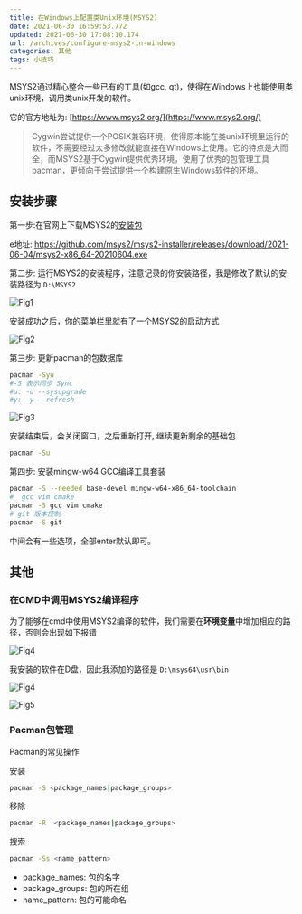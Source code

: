 ```yaml
---
title: 在Windows上配置类Unix环境(MSYS2)
date: 2021-06-30 16:59:53.772
updated: 2021-06-30 17:08:10.174
url: /archives/configure-msys2-in-windows
categories: 其他
tags: 小技巧
---
```


MSYS2通过精心整合一些已有的工具(如gcc, qt)，使得在Windows上也能使用类unix环境，调用类unix开发的软件。

它的官方地址为: [https://www.msys2.org/](https://www.msys2.org/)

> Cygwin尝试提供一个POSIX兼容环境，使得原本能在类unix环境里运行的软件，不需要经过太多修改就能直接在Windows上使用。它的特点是大而全，而MSYS2基于Cygwin提供优秀环境，使用了优秀的包管理工具pacman，更倾向于尝试提供一个构建原生Windows软件的环境。

## 安装步骤

第一步:在官网上下载MSYS2的[安装包](https://github.com/msys2/msys2-installer/releases/download/2021-06-04/msys2-x86_64-20210604.exe)

e地址: https://github.com/msys2/msys2-installer/releases/download/2021-06-04/msys2-x86_64-20210604.exe

第二步: 运行MSYS2的安装程序，注意记录的你安装路径，我是修改了默认的安装路径为 `D:\MSYS2`

![Fig1](https://halo-1252249331.cos.ap-shanghai.myqcloud.com/upload/2021/06/image-5e76f5d89c3c40f482e795683817c8c9.png)

安装成功之后，你的菜单栏里就有了一个MSYS2的启动方式

![Fig2](https://halo-1252249331.cos.ap-shanghai.myqcloud.com/upload/2021/06/image-589dc32f69ab4894a011834272bdcdfc.png)

第三步: 更新pacman的包数据库

```bash
pacman -Syu
#-S 表示同步 Sync
#u: -u --sysupgrade
#y: -y --refresh  
```

![Fig3](https://halo-1252249331.cos.ap-shanghai.myqcloud.com/upload/2021/06/image-f87c788fabb74e61869ef3133fed1cde.png)

安装结束后，会关闭窗口，之后重新打开, 继续更新剩余的基础包

```bash
pacman -Su
```

第四步: 安装mingw-w64 GCC编译工具套装

```bash
pacman -S --needed base-devel mingw-w64-x86_64-toolchain
#  gcc vim cmake
pacman -S gcc vim cmake
# git 版本控制
pacman -S git 
```

中间会有一些选项，全部enter默认即可。

## 其他

### 在CMD中调用MSYS2编译程序

为了能够在cmd中使用MSYS2编译的软件，我们需要在**环境变量**中增加相应的路径，否则会出现如下报错

![Fig4](https://halo-1252249331.cos.ap-shanghai.myqcloud.com/upload/2021/06/image-f4d657b9c21549f4a301e14f5cf34b99.png)

我安装的软件在D盘，因此我添加的路径是 `D:\msys64\usr\bin`

![Fig4](https://halo-1252249331.cos.ap-shanghai.myqcloud.com/upload/2021/06/image-9618ca6bb31546b88221a6e9979a0775.png)

![Fig5](https://halo-1252249331.cos.ap-shanghai.myqcloud.com/upload/2021/06/image-246638b5263e4f27b40d25a20df12db1.png)

### Pacman包管理

Pacman的常见操作

安装

```bash
pacman -S <package_names|package_groups>
```

移除

```bash
pacman -R  <package_names|package_groups>
```

搜索

```bash
pacman -Ss <name_pattern>
```

- package_names: 包的名字
- package_groups: 包的所在组
- name_pattern: 包的可能命名
